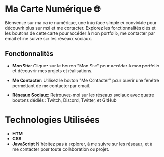 # Ma Carte Numérique 🌐

Bienvenue sur ma carte numérique, une interface simple et conviviale pour découvrir plus sur moi et me contacter. Explorez les fonctionnalités clés et les boutons de cette carte pour accéder à mon portfolio, me contacter par email et me suivre sur les réseaux sociaux.

## Fonctionnalités

- **Mon Site**: Cliquez sur le bouton "Mon Site" pour accéder à mon portfolio et découvrir mes projets et réalisations.

- **Me Contacter**: Utilisez le bouton "Me Contacter" pour ouvrir une fenêtre permettant de me contacter par email.

- **Réseaux Sociaux**: Retrouvez-moi sur les réseaux sociaux avec quatre boutons dédiés : Twitch, Discord, Twitter, et GitHub.

# Technologies Utilisées
 - **HTML**
 - **CSS**
 - **JavaScript**
N'hésitez pas à explorer, à me suivre sur les réseaux, et à me contacter pour toute collaboration ou projet.
